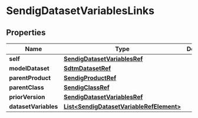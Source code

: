 

# SendigDatasetVariablesLinks


## Properties

| Name | Type | Description | Notes |
|------------ | ------------- | ------------- | -------------|
|**self** | [**SendigDatasetVariablesRef**](SendigDatasetVariablesRef.md) |  |  [optional] |
|**modelDataset** | [**SdtmDatasetRef**](SdtmDatasetRef.md) |  |  [optional] |
|**parentProduct** | [**SendigProductRef**](SendigProductRef.md) |  |  [optional] |
|**parentClass** | [**SendigClassRef**](SendigClassRef.md) |  |  [optional] |
|**priorVersion** | [**SendigDatasetVariablesRef**](SendigDatasetVariablesRef.md) |  |  [optional] |
|**datasetVariables** | [**List&lt;SendigDatasetVariableRefElement&gt;**](SendigDatasetVariableRefElement.md) |  |  [optional] |




